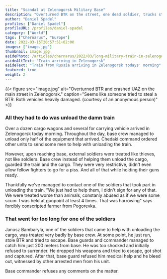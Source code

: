 ```yaml
---
title: "Scandal at Zelenogorsk Military Base"
description: "Overturned BTR on the street, one dead soldier, trucks stolen; summary of the military train brawl at Zelenogorsk base"
author: "Daniel Spadel"
profiles: ["Daniel Spadel"]
profileURL: /profiles/daniel-spadel
category: ["World"]
tags: ["Chernarus", "Europe"]
date: 2022-03-15T20:57:51+02:00
images: ["image.jpg"]
thumbnail: image.jpg
asidePhoto: /articles/chernarus/2022/03/long-military-train-in-zelenogorsk/image.jpg
asideAltText: "Train arriving in Zelenogorsk"
asideText: "Train from Russia arriving in Zelenogorsk todays' morning"
featured: true
weight: 2
---
```


{{< figure src="image.jpg" alt="Overturned BTR and crashed UAZ on the main street in Zelenogorsk." caption="Seems like someone tried to steal a BTR. Both vehicles heavily damaged. (courtesy of an anonymous person)" >}}

### All they had to do was unload the damn train

Over a dozen cargo wagons and several for carrying vehicle arrived in Zelenogorsk today morning. Throughout the day, base crew managed to unload only half of the equipment that arrived. Chedaki command ordered other units to send some men to help with unloading the train.

However, upon reaching base, external soldiers were treated like thieves, not like soldiers. Base crew instead of helping them unload the cargo, guarded the train and the cargo. They were very restrictive, didn't even allow fellow fighters to go for a piss. And all of that while holding their guns ready.

Thankfully we've managed to contact one of the soldiers that took part in unloading the train. "We just had to help them, I didn't sign for any of that. We were treated worse than animals, constanly abused as if we were some scum. I was held at gunpoint at least 4 times. That was harrowing" says forcibly conscripted farmer from Pogorevka.

### That went for too long for one of the soldiers

Janusz Bambaryla, one of the soldiers that came to help with unloading the cargo, was treated very badly by base crew. At some point, he just run, stole BTR and tried to escape. Base guards and commander managed to catch him just 200 meters from base. He was too shocked and initially refused to surrender. He dropped his weapons and tried to escape, got shot and captured. After that, base guard refused him medical help and he bleed out, witnessed by other arrested men from his unit.

Base commander refuses any comments on the matter.

